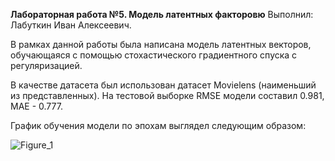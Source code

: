 <b>Лабораторная работа №5. Модель латентных факторовю</b> Выполнил: Лабуткин Иван Алексеевич.

В рамках данной работы была написана модель латентных векторов, обучающаяся с помощью стохастического градиентного спуска с регуляризацией.

В качестве датасета был использован датасет Movielens (наименьший из представленных). На тестовой выборке RMSE модели составил 0.981, MAE - 0.777.

График обучения модели по эпохам выглядел следующим образом:

![Figure_1](https://github.com/user-attachments/assets/791941f6-2bdd-42b3-b872-e89c5e94e3c6)
